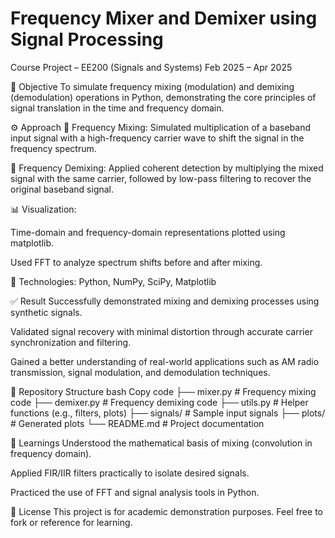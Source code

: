 #  Frequency Mixer and Demixer using Signal Processing
Course Project – EE200 (Signals and Systems)
Feb 2025 – Apr 2025

📌 Objective
To simulate frequency mixing (modulation) and demixing (demodulation) operations in Python, demonstrating the core principles of signal translation in the time and frequency domain.

⚙️ Approach
🧮 Frequency Mixing: Simulated multiplication of a baseband input signal with a high-frequency carrier wave to shift the signal in the frequency spectrum.

🔄 Frequency Demixing: Applied coherent detection by multiplying the mixed signal with the same carrier, followed by low-pass filtering to recover the original baseband signal.

📊 Visualization:

Time-domain and frequency-domain representations plotted using matplotlib.

Used FFT to analyze spectrum shifts before and after mixing.

🐍 Technologies: Python, NumPy, SciPy, Matplotlib

✅ Result
Successfully demonstrated mixing and demixing processes using synthetic signals.

Validated signal recovery with minimal distortion through accurate carrier synchronization and filtering.

Gained a better understanding of real-world applications such as AM radio transmission, signal modulation, and demodulation techniques.

📁 Repository Structure
bash
Copy code
├── mixer.py              # Frequency mixing code
├── demixer.py            # Frequency demixing code
├── utils.py              # Helper functions (e.g., filters, plots)
├── signals/              # Sample input signals
├── plots/                # Generated plots
└── README.md             # Project documentation

🧠 Learnings
Understood the mathematical basis of mixing (convolution in frequency domain).

Applied FIR/IIR filters practically to isolate desired signals.

Practiced the use of FFT and signal analysis tools in Python.

🔗 License
This project is for academic demonstration purposes. Feel free to fork or reference for learning.
